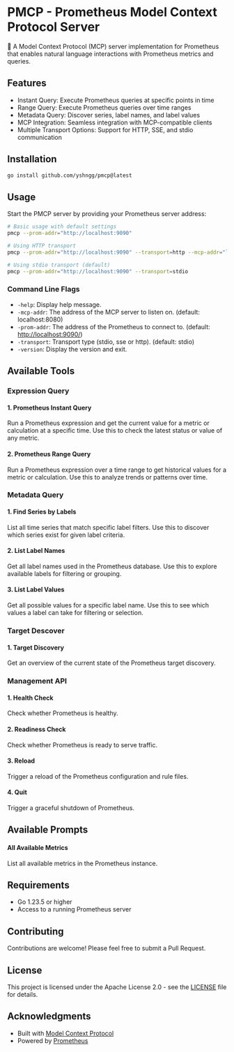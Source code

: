 # PMCP - Prometheus Model Context Protocol Server

🚀 A Model Context Protocol (MCP) server implementation for Prometheus that enables natural language interactions with Prometheus metrics and queries.

## Features

- Instant Query: Execute Prometheus queries at specific points in time
- Range Query: Execute Prometheus queries over time ranges
- Metadata Query: Discover series, label names, and label values
- MCP Integration: Seamless integration with MCP-compatible clients
- Multiple Transport Options: Support for HTTP, SSE, and stdio communication

## Installation

```bash
go install github.com/yshngg/pmcp@latest
```

## Usage

Start the PMCP server by providing your Prometheus server address:

```bash
# Basic usage with default settings
pmcp --prom-addr="http://localhost:9090"

# Using HTTP transport
pmcp --prom-addr="http://localhost:9090" --transport=http --mcp-addr="localhost:8080"

# Using stdio transport (default)
pmcp --prom-addr="http://localhost:9090" --transport=stdio
```

### Command Line Flags

- `-help`: Display help message.
- `-mcp-addr`: The address of the MCP server to listen on. (default: localhost:8080)
- `-prom-addr`: The address of the Prometheus to connect to. (default: <http://localhost:9090/>)
- `-transport`: Transport type (stdio, sse or http). (default: stdio)
- `-version`: Display the version and exit.

## Available Tools

### Expression Query

#### 1. Prometheus Instant Query

Run a Prometheus expression and get the current value for a metric or calculation at a specific time. Use this to check the latest status or value of any metric.

#### 2. Prometheus Range Query

Run a Prometheus expression over a time range to get historical values for a metric or calculation. Use this to analyze trends or patterns over time.

### Metadata Query

#### 1. Find Series by Labels

List all time series that match specific label filters. Use this to discover which series exist for given label criteria.

#### 2. List Label Names

Get all label names used in the Prometheus database. Use this to explore available labels for filtering or grouping.

#### 3. List Label Values

Get all possible values for a specific label name. Use this to see which values a label can take for filtering or selection.

### Target Descover

#### 1. Target Discovery

Get an overview of the current state of the Prometheus target discovery.

### Management API

#### 1. Health Check

Check whether Prometheus is healthy.

#### 2. Readiness Check

Check whether Prometheus is ready to serve traffic.

#### 3. Reload

Trigger a reload of the Prometheus configuration and rule files.

#### 4. Quit

Trigger a graceful shutdown of Prometheus.

## Available Prompts

#### All Available Metrics

List all available metrics in the Prometheus instance.

## Requirements

- Go 1.23.5 or higher
- Access to a running Prometheus server

## Contributing

Contributions are welcome! Please feel free to submit a Pull Request.

## License

This project is licensed under the Apache License 2.0 - see the [LICENSE](LICENSE) file for details.

## Acknowledgments

- Built with [Model Context Protocol](https://github.com/modelcontextprotocol/go-sdk)
- Powered by [Prometheus](https://prometheus.io/)
